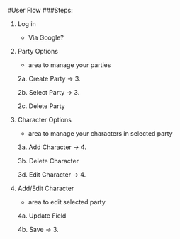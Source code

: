 #User Flow
###Steps:

1. Log in
    - Via Google?

2. Party Options
    - area to manage your parties

    2a. Create Party -> 3.

    2b. Select Party -> 3.

    2c. Delete Party

3. Character Options
    - area to manage your characters in selected party

    3a. Add Character -> 4.

    3b. Delete Character

    3d. Edit Character -> 4.

4. Add/Edit Character
    - area to edit selected party

    4a. Update Field

    4b. Save -> 3.